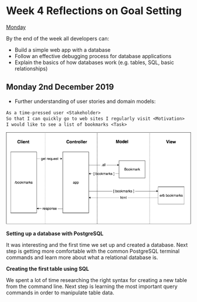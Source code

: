 # Week 4 Reflections on Goal Setting

[Monday](#monday-2nd-december-2019)

By the end of the week all developers can:

- Build a simple web app with a database
- Follow an effective debugging process for database applications
- Explain the basics of how databases work (e.g. tables, SQL, basic relationships)

## Monday 2nd December 2019

* Further understanding of user stories and domain models:

```
As a time-pressed user <Stakeholder>
So that I can quickly go to web sites I regularly visit <Motivation>
I would like to see a list of bookmarks <Task>
```

![Domain Model](./img/domain_model.png)

**Setting up a database with PostgreSQL**

It was interesting and the first time we set up and created a database. Next step is getting more comfortable with the common PostgreSQL terminal commands and learn more about what a relational database is.

**Creating the first table using SQL**

We spent a lot of time researching the right syntax for creating a new table from the command line. Next step is learning the most important query commands in order to manipulate table data.


